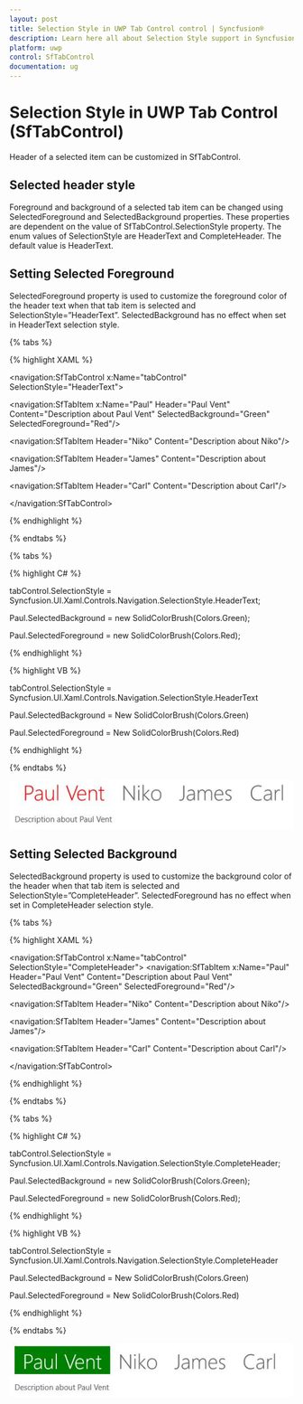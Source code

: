 ```yaml
---
layout: post
title: Selection Style in UWP Tab Control control | Syncfusion®
description: Learn here all about Selection Style support in Syncfusion® UWP Tab Control (SfTabControl) control and more.
platform: uwp
control: SfTabControl
documentation: ug
---
```


# Selection Style in UWP Tab Control (SfTabControl)

Header of a selected item can be customized in SfTabControl.

## Selected header style

Foreground and background of a selected tab item can be changed using SelectedForeground and SelectedBackground properties. These properties are dependent on the value of SfTabControl.SelectionStyle property. The enum values of SelectionStyle are HeaderText and CompleteHeader. The default value is HeaderText.

## Setting Selected Foreground

SelectedForeground property is used to customize the foreground color of the header text when that tab item is selected and SelectionStyle=”HeaderText”. SelectedBackground has no effect when set in HeaderText selection style.

{% tabs %}

{% highlight XAML %}

<navigation:SfTabControl x:Name="tabControl" SelectionStyle="HeaderText">

<navigation:SfTabItem x:Name="Paul" Header="Paul Vent"
                      Content="Description about Paul Vent"
					  SelectedBackground="Green" SelectedForeground="Red"/>

<navigation:SfTabItem Header="Niko" Content="Description about Niko"/>

<navigation:SfTabItem Header="James" Content="Description about James"/>

<navigation:SfTabItem Header="Carl" Content="Description about Carl"/>

</navigation:SfTabControl>

{% endhighlight %}

{% endtabs %}

{% tabs %}

{% highlight C# %}

tabControl.SelectionStyle = Syncfusion.UI.Xaml.Controls.Navigation.SelectionStyle.HeaderText;

Paul.SelectedBackground = new SolidColorBrush(Colors.Green);

Paul.SelectedForeground = new SolidColorBrush(Colors.Red);


{% endhighlight %}

{% highlight VB %}

tabControl.SelectionStyle = Syncfusion.UI.Xaml.Controls.Navigation.SelectionStyle.HeaderText

Paul.SelectedBackground = New SolidColorBrush(Colors.Green)

Paul.SelectedForeground = New SolidColorBrush(Colors.Red)

{% endhighlight %}

{% endtabs %}

![Selection-Style-img1](Selection-Style-images/Selection-Style-img1.jpeg)


## Setting Selected Background

SelectedBackground property is used to customize the background color of the header when that tab item is selected and SelectionStyle=”CompleteHeader”. SelectedForeground has no effect when set in CompleteHeader selection style.

{% tabs %}

{% highlight XAML %}

<navigation:SfTabControl x:Name="tabControl" SelectionStyle="CompleteHeader">
<navigation:SfTabItem x:Name="Paul" Header="Paul Vent"
                      Content="Description about Paul Vent"
					  SelectedBackground="Green" SelectedForeground="Red"/>

<navigation:SfTabItem Header="Niko" Content="Description about Niko"/>

<navigation:SfTabItem Header="James" Content="Description about James"/>

<navigation:SfTabItem Header="Carl" Content="Description about Carl"/>

</navigation:SfTabControl>

{% endhighlight %}

{% endtabs %}

{% tabs %}

{% highlight C# %}

tabControl.SelectionStyle = Syncfusion.UI.Xaml.Controls.Navigation.SelectionStyle.CompleteHeader;

Paul.SelectedBackground = new SolidColorBrush(Colors.Green);

Paul.SelectedForeground = new SolidColorBrush(Colors.Red);

{% endhighlight %}

{% highlight VB %}

tabControl.SelectionStyle = Syncfusion.UI.Xaml.Controls.Navigation.SelectionStyle.CompleteHeader

Paul.SelectedBackground = New SolidColorBrush(Colors.Green)

Paul.SelectedForeground = New SolidColorBrush(Colors.Red)

{% endhighlight %}

{% endtabs %}


![Selection-Style-img2](Selection-Style-images/Selection-Style-img2.jpeg)


